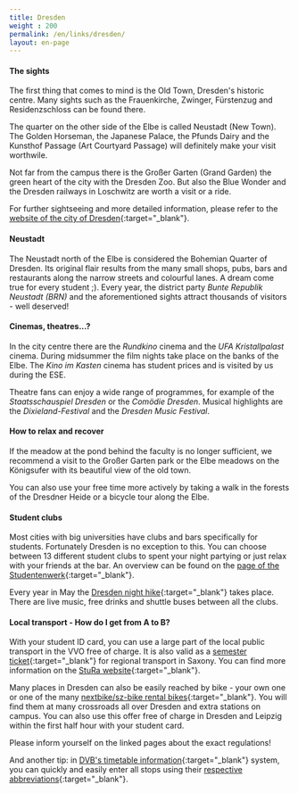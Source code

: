 ```yaml
---
title: Dresden
weight : 200
permalink: /en/links/dresden/
layout: en-page
---
```



#### The sights
The first thing that comes to mind is the Old Town, Dresden's historic centre. Many sights such as the Frauenkirche, Zwinger, Fürstenzug and Residenzschloss can be found there.

The quarter on the other side of the Elbe is called Neustadt (New Town). The Golden Horseman, the Japanese Palace, the Pfunds Dairy and the Kunsthof Passage (Art Courtyard Passage) will definitely make your visit worthwile.

Not far from the campus there is the Großer Garten (Grand Garden) the green heart of the city with the Dresden Zoo. But also the Blue Wonder and the Dresden railways in Loschwitz are worth a visit or a ride.

For further sightseeing and more detailed information, please refer to the [website of the city of Dresden](https://www.dresden.de/en/tourism/attractions/sights.php){:target="_blank"}.

#### Neustadt 
The Neustadt north of the Elbe is considered the Bohemian Quarter of Dresden. Its original flair results from the many small shops, pubs, bars and restaurants along the narrow streets and colourful lanes. A dream come true for every student ;). Every year, the district party *Bunte Republik Neustadt (BRN)* and the aforementioned sights attract thousands of visitors - well deserved!

#### Cinemas, theatres...?
In the city centre there are the *Rundkino* cinema and the *UFA Kristallpalast* cinema. During midsummer the film nights take place on the banks of the Elbe. The *Kino im Kasten* cinema has student prices and is visited by us during the ESE.

Theatre fans can enjoy a wide range of programmes, for example of the *Staatsschauspiel Dresden* or the *Comödie Dresden*. Musical highlights are the *Dixieland-Festival* and the *Dresden Music Festival*.

#### How to relax and recover
If the meadow at the pond behind the faculty is no longer sufficient, we recommend a visit to the Großer Garten park or the Elbe meadows on the Königsufer with its beautiful view of the old town.

You can also use your free time more actively by taking a walk in the forests of the Dresdner Heide or a bicycle tour along the Elbe.

#### Student clubs
Most cities with big universities have clubs and bars specifically for students. Fortunately Dresden is no exception to this. You can choose between 13 different student clubs to spent your night partying or just relax with your friends at the bar.
An overview can be found on the [page of the Studentenwerk](https://www.studentenwerk-dresden.de/kultur/studentenclubs.html){:target="_blank"}.

Every year in May the [Dresden night hike](https://www.dresdner-nachtwanderung.de/){:target="_blank"} takes place. There are live music, free drinks and shuttle buses between all the clubs.

#### Local transport - How do I get from A to B?
With your student ID card, you can use a large part of the local public transport in the VVO free of charge. It is also valid as a [semester ticket](https://www.vvo-online.de/en/tariff-tickets/special-tickets/semestertickets-153.cshtml){:target="_blank"} for regional transport in Saxony. You can find more information on the [StuRa website](https://www.stura.tu-dresden.de/semesterticket){:target="_blank"}.

Many places in Dresden can also be easily reached by bike - your own one or one of the many [nextbike/sz-bike rental bikes](https://www.stura.tu-dresden.de/nextbike#General){:target="_blank"}. You will find them at many crossroads all over Dresden and extra stations on campus. You can also use this offer free of charge in Dresden and Leipzig within the first half hour with your student card.

Please inform yourself on the linked pages about the exact regulations!

And another tip: in [DVB's timetable information](https://www.dvb.de/en-gb/){:target="_blank"} system, you can quickly and easily enter all stops using their [respective abbreviations](https://www.dvb.de/en-gb/timetable/information-on-your-stop/abbreviations-for-stops/){:target="_blank"}.
